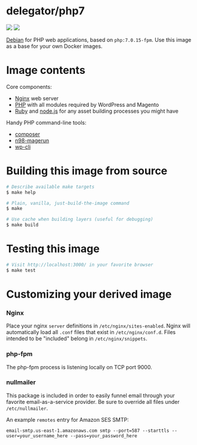 # delegator/php7

[![](https://images.microbadger.com/badges/image/delegator/php7.svg)](http://microbadger.com/images/delegator/php7)
[![](https://images.microbadger.com/badges/version/delegator/php7.svg)](https://microbadger.com/images/delegator/php7)

[Debian][1] for PHP web applications, based on `php:7.0.15-fpm`. Use this image as
a base for your own Docker images.

# Image contents

Core components:

 - [Nginx][2] web server
 - [PHP][3] with all modules required by WordPress and Magento
 - [Ruby][4] and [node.js][5] for any asset building processes you might have

Handy PHP command-line tools:

 - [composer][6]
 - [n98-magerun][7]
 - [wp-cli][8]

# Building this image from source

```bash
# Describe available make targets
$ make help

# Plain, vanilla, just-build-the-image command
$ make

# Use cache when building layers (useful for debugging)
$ make build
```

# Testing this image

```bash
# Visit http://localhost:3000/ in your favorite browser
$ make test
```

# Customizing your derived image

### Nginx

Place your nginx `server` definitions in `/etc/nginx/sites-enabled`. Nginx will
automatically load all `.conf` files that exist in `/etc/nginx/conf.d`. Files
intended to be "included" belong in `/etc/nginx/snippets`.

### php-fpm

The php-fpm process is listening locally on TCP port 9000.

### nullmailer

This package is included in order to easily funnel email through your favorite
email-as-a-service provider. Be sure to override all files under `/etc/nullmailer`.

An example `remotes` entry for Amazon SES SMTP:

```
email-smtp.us-east-1.amazonaws.com smtp --port=587 --starttls --user=your_username_here --pass=your_password_here
```

[1]: https://www.debian.org/
[2]: http://nginx.org/
[3]: https://secure.php.net/
[4]: https://www.ruby-lang.org/en/
[5]: https://nodejs.org/
[6]: https://getcomposer.org/
[7]: http://magerun.net/
[8]: http://wp-cli.org/
